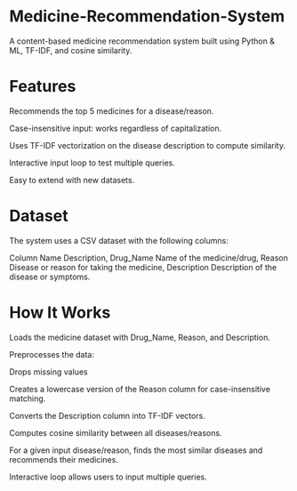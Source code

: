 # Medicine-Recommendation-System
A content-based medicine recommendation system built using Python & ML, TF-IDF, and cosine similarity.
# Features

Recommends the top 5 medicines for a disease/reason.

Case-insensitive input: works regardless of capitalization.

Uses TF-IDF vectorization on the disease description to compute similarity.

Interactive input loop to test multiple queries.

Easy to extend with new datasets.

# Dataset

The system uses a CSV dataset with the following columns:

Column Name	Description,
Drug_Name	Name of the medicine/drug,
Reason	Disease or reason for taking the medicine,
Description	Description of the disease or symptoms.

# How It Works

Loads the medicine dataset with Drug_Name, Reason, and Description.

Preprocesses the data:

Drops missing values

Creates a lowercase version of the Reason column for case-insensitive matching.

Converts the Description column into TF-IDF vectors.

Computes cosine similarity between all diseases/reasons.

For a given input disease/reason, finds the most similar diseases and recommends their medicines.

Interactive loop allows users to input multiple queries.
